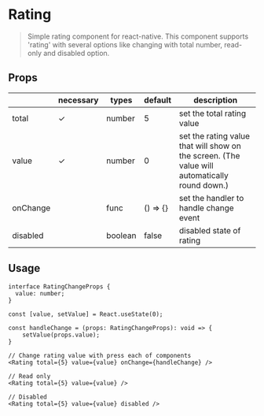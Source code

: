 # Rating

> Simple rating component for react-native. This component supports 'rating' with several options like changing with total number, read-only and disabled option.

## Props

|          | necessary | types   | default  | description                |
| -------- | --------- | ------- | -------- | -------------------------- |
| total    | ✓         | number  | 5        | set the total rating value |
| value    | ✓         | number  | 0        | set the rating value that will show on the screen. (The value will automatically round down.) |
| onChange |           | func    | () => {} | set the handler to handle change event |
| disabled |           | boolean | false    | disabled state of rating   |

## Usage

```
interface RatingChangeProps {
  value: number;
}

const [value, setValue] = React.useState(0);

const handleChange = (props: RatingChangeProps): void => {
    setValue(props.value);
}

// Change rating value with press each of components
<Rating total={5} value={value} onChange={handleChange} />

// Read only
<Rating total={5} value={value} />

// Disabled
<Rating total={5} value={value} disabled />
```
